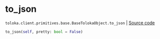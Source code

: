 # to_json
`toloka.client.primitives.base.BaseTolokaObject.to_json` | [Source code](https://github.com/Toloka/toloka-kit/blob/v1.2.0/src/client/primitives/base.py#L328)

```python
to_json(self, pretty: bool = False)
```

